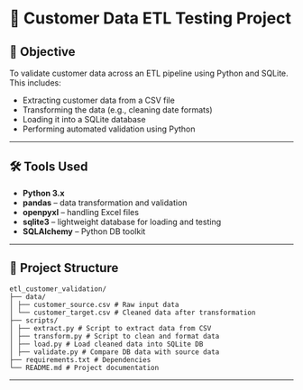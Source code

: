 # 🧪 Customer Data ETL Testing Project

## 📌 Objective
To validate customer data across an ETL pipeline using Python and SQLite. This includes:
- Extracting customer data from a CSV file
- Transforming the data (e.g., cleaning date formats)
- Loading it into a SQLite database
- Performing automated validation using Python

---

## 🛠️ Tools Used
- **Python 3.x**
- **pandas** – data transformation and validation
- **openpyxl** – handling Excel files
- **sqlite3** – lightweight database for loading and testing
- **SQLAlchemy** – Python DB toolkit

---

## 🧱 Project Structure
```
etl_customer_validation/
├── data/
│ ├── customer_source.csv # Raw input data
│ └── customer_target.csv # Cleaned data after transformation
├── scripts/
│ ├── extract.py # Script to extract data from CSV
│ ├── transform.py # Script to clean and format data
│ ├── load.py # Load cleaned data into SQLite DB
│ ├── validate.py # Compare DB data with source data
├── requirements.txt # Dependencies
└── README.md # Project documentation
```

---